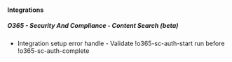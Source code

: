 
#### Integrations
##### O365 - Security And Compliance - Content Search (beta)
- Integration setup error handle - Validate !o365-sc-auth-start run before !o365-sc-auth-complete
